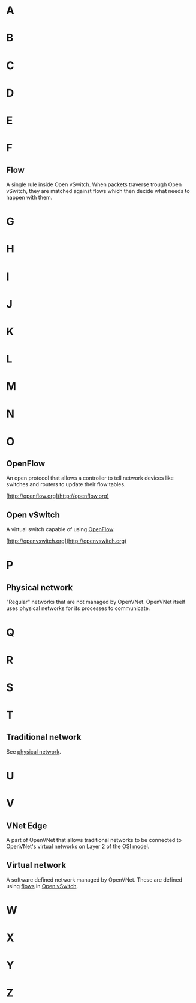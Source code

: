 # A

# B

# C

# D

# E

# F

## Flow

A single rule inside Open vSwitch. When packets traverse trough Open vSwitch, they are matched against flows which then decide what needs to happen with them.

# G

# H

# I

# J

# K

# L

# M

# N

# O

## OpenFlow

An open protocol that allows a controller to tell network devices like switches and routers to update their flow tables.

[http://openflow.org](http://openflow.org)

## Open vSwitch

A virtual switch capable of using [OpenFlow](#openflow).

[http://openvswitch.org](http://openvswitch.org)

# P

## Physical network

"Regular" networks that are not managed by OpenVNet. OpenVNet itself uses physical networks for its processes to communicate.

# Q

# R

# S

# T

## Traditional network

See [physical network](#physical-network).

# U

# V

## VNet Edge

A part of OpenVNet that allows traditional networks to be connected to OpenVNet's virtual networks on Layer 2 of the [OSI model](https://en.wikipedia.org/wiki/OSI_model).

## Virtual network

A software defined network managed by OpenVNet. These are defined using [flows](#flow) in [Open vSwitch](#open-vswitch).

# W

# X

# Y

# Z

